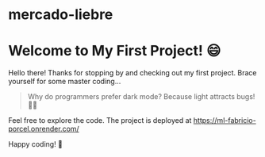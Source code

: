 # mercado-liebre
# Welcome to My First Project! 😄

Hello there! Thanks for stopping by and checking out my first project. Brace yourself for some master coding...

> Why do programmers prefer dark mode? Because light attracts bugs! 🐛🌑

Feel free to explore the code. The project is deployed at https://ml-fabricio-porcel.onrender.com/

Happy coding! 🚀
